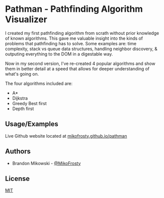 
# Pathman - Pathfinding Algorithm Visualizer

I created my first pathfinding algorithm from scrath without prior knowledge of known algorithms.
This gave me valuable insight into the kinds of problems that pathfinding has to solve.
Some examples are: time complexity, stack vs queue data structures, handling neighbor discovery, & outputing everything to the DOM in a digestable way.

Now in my second version, I've re-created 4 popular algorithms and show them in better detail at a speed that allows for deeper understanding of what's going on.

The four algorithms included are:
- A*
- Dijkstra
- Greedy Best first
- Depth first

## Usage/Examples

Live Github website located at [mikofrosty.github.io/pathman](https://mikofrosty.github.io/pathman)




## Authors

- Brandon Mikowski - [@MikoFrosty](https://www.github.com/MikoFrosty)


## License

[MIT](https://choosealicense.com/licenses/mit/)


